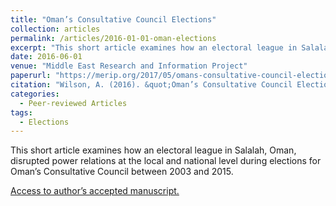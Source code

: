 ```yaml
---
title: "Oman’s Consultative Council Elections"
collection: articles
permalink: /articles/2016-01-01-oman-elections
excerpt: "This short article examines how an electoral league in Salalah, Oman, disrupted power relations at the local and national level during elections for Oman’s Consultative Council between 2003 and 2015."
date: 2016-06-01
venue: "Middle East Research and Information Project"
paperurl: "https://merip.org/2017/05/omans-consultative-council-elections/"
citation: "Wilson, A. (2016). &quot;Oman’s Consultative Council Elections&quot; <i>Middle East Research and Information Project 281, pp. 41-43.</i>."
categories:
  - Peer-reviewed Articles
tags:
  - Elections
---
```


This short article examines how an electoral league in Salalah, Oman, disrupted power relations at the local and national level during elections for Oman’s Consultative Council between 2003 and 2015.

[Access to author’s accepted manuscript.](https://sro.sussex.ac.uk/id/eprint/75607/1/Wilson%20radicalism%20and%20revolutionary%20state%20power%202018%20accepted%20version.pdf)
